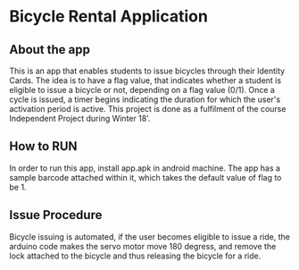 # Bicycle Rental Application

## About the app

This is an app that enables students to issue bicycles through their Identity Cards. The idea is to have a flag value, that indicates whether a student is eligible to issue a bicycle or not, depending on a flag value (0/1). Once a cycle is issued, a timer begins indicating the duration for which the user's activation period is active. This project is done as a fulfilment of the course Independent Project during Winter 18'. 

## How to RUN

In order to run this app, install app.apk in android machine. The app has a sample barcode attached within it, which takes the default value of flag to be 1.

## Issue Procedure

Bicycle issuing is automated, if the user becomes eligible to issue a ride, the arduino code makes the servo motor move 180 degress, and remove the lock attached to the bicycle and thus releasing the bicycle for a ride.
